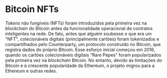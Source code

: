 # Bitcoin NFTs

_Tokens_ não fungíveis (NFTs) foram introduzidos pela primeira vez na _blockchain_ do Bitcoin antes da funcionalidade operacional de contratos inteligentes na rede. De fato, antes que alguém soubesse o que era um "NFT", colecionáveis digitais (principalmente cartões) foram tokenizados e compartilhados pelo Counterparty, um protocolo construído no Bitcoin, que registra dados do próprio Bitcoin. Esse esforço inicial começou em 2016, quando os cartões colecionáveis digitais “Rare Pepes” foram popularizados pela primeira vez na _blockchain_ Bitcoin. No entanto, devido às limitações do Bitcoin e à crescente popularidade da Ethereum, o projeto migrou para a Ethereum e outras redes.
